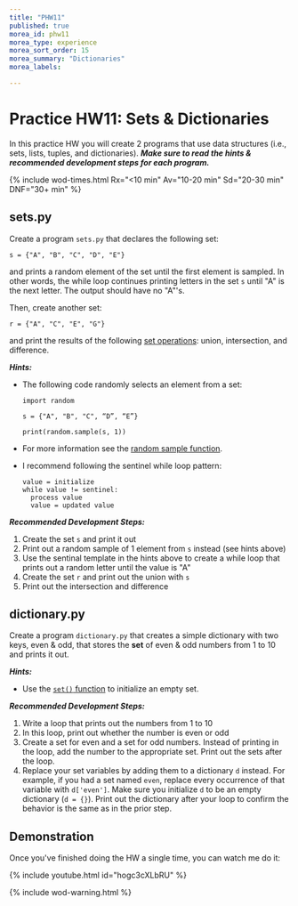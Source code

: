 ```yaml
---
title: "PHW11"
published: true
morea_id: phw11
morea_type: experience
morea_sort_order: 15
morea_summary: "Dictionaries"
morea_labels:

---
```

# Practice HW11: Sets & Dictionaries

In this practice HW you will create 2 programs that use data structures (i.e., sets, lists, tuples, and dictionaries). ***Make sure to read the hints & recommended development steps for each program.***

{% include wod-times.html Rx="<10 min" Av="10-20 min" Sd="20-30 min" DNF="30+ min" %}

## sets.py

Create a program `sets.py` that declares the following set:

`s = {"A", "B", "C", "D", "E"}`

and prints a random element of the set until the first element is sampled. In other words, the while loop continues printing letters in the set `s` until "A" is the next letter. The output should have no "A"'s.

Then, create another set:

`r = {"A", "C", "E", "G"}`

and print the results of the following [set operations](https://docs.python.org/3.4/library/stdtypes.html#set): union, intersection, and difference.

***Hints:***

* The following code randomly selects an element from a set:

      import random            s = {"A", "B", "C", “D”, “E”}            print(random.sample(s, 1)) 
* For more information see the [random sample function](https://docs.python.org/3.4/library/random.html#random.sample).
 
* I recommend following the sentinel while loop pattern:

      value = initialize
      while value != sentinel:
        process value
        value = updated value

***Recommended Development Steps:***

1. Create the set `s` and print it out
2. Print out a random sample of 1 element from `s` instead (see hints above)
3. Use the sentinal template in the hints above to create a while loop that prints out a random letter until the value is "A"
4. Create the set `r` and print out the union with `s`
5. Print out the intersection and difference


## dictionary.py

Create a program `dictionary.py` that creates a simple dictionary with two keys, even & odd, that stores the **set** of even & odd numbers from 1 to 10 and prints it out.

***Hints:***

 * Use the [`set()` function](https://docs.python.org/3.4/library/stdtypes.html#set) to initialize an empty set.

***Recommended Development Steps:***

1. Write a loop that prints out the numbers from 1 to 10
2. In this loop, print out whether the number is even or odd
3. Create a set for even and a set for odd numbers. Instead of printing in the loop, add the number to the appropriate set. Print out the sets after the loop.
4. Replace your set variables by adding them to a dictionary `d` instead. For example, if you had a set named `even`, replace every occurrence of that variable with `d['even']`. Make sure you initialize `d` to be an empty dictionary (`d = {}`). Print out the dictionary after your loop to confirm the behavior is the same as in the prior step.


## Demonstration

Once you've finished doing the HW a single time, you can watch me do it:

{% include youtube.html id="hogc3cXLbRU" %}

{% include wod-warning.html %}

